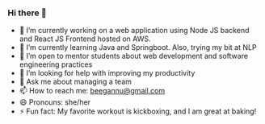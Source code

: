 ### Hi there 👋

<!--
**beegannu/beegannu** is a ✨ _special_ ✨ repository because its `README.md` (this file) appears on your GitHub profile.

Here are some ideas to get you started:

- 🔭 I’m currently working on ...
- 🌱 I’m currently learning ...
- 👯 I’m looking to collaborate on ...
- 🤔 I’m looking for help with ...
- 💬 Ask me about ...
- 📫 How to reach me: ...
- 😄 Pronouns: ...
- ⚡ Fun fact: ...
-->


- 🔭 I’m currently working on a web application using Node JS backend and React JS Frontend hosted on AWS. 
- 🌱 I’m currently learning Java and Springboot. Also, trying my bit at NLP
- 👯 I’m open to mentor students about web development and software engineering practices
- 🤔 I’m looking for help with improving my productivity
- 💬 Ask me about managing a team
- 📫 How to reach me: beegannu@gmail.com
- 😄 Pronouns: she/her
- ⚡ Fun fact: My favorite workout is kickboxing, and I am great at baking!
